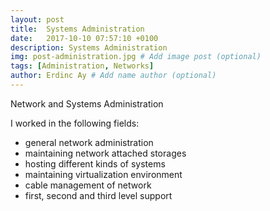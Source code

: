 ```yaml
---
layout: post
title:  Systems Administration
date:   2017-10-10 07:57:10 +0100
description: Systems Administration
img: post-administration.jpg # Add image post (optional)
tags: [Administration, Networks]
author: Erdinc Ay # Add name author (optional)
---
```

Network and Systems Administration

I worked in the following fields:

- general network administration 
- maintaining network attached storages
- hosting different kinds of systems
- maintaining virtualization environment
- cable management of network
- first, second and third level support
